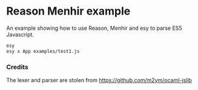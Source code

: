 # Reason Menhir example

An example showing how to use Reason, Menhir and esy to parse ES5 Javascript.

```bash
esy
esy x App examples/test1.js
```

### Credits
The lexer and parser are stolen from https://github.com/m2ym/ocaml-jslib